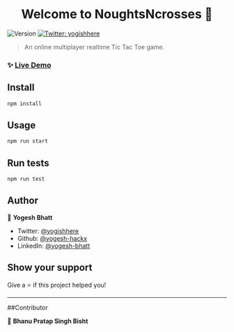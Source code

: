 <h1 align="center">Welcome to NoughtsNcrosses 👋</h1>
<p>
  <img alt="Version" src="https://img.shields.io/badge/version-0.1.0-blue.svg?cacheSeconds=2592000" />
  <a href="https://twitter.com/yogishhere" target="_blank">
    <img alt="Twitter: yogishhere" src="https://img.shields.io/twitter/follow/yogishhere.svg?style=social" />
  </a>
</p>

> An online multiplayer realtime Tic Tac Toe game.

### ✨ [Live Demo](https://noughts-ncrosses.vercel.app/)

## Install

```sh
npm install
```

## Usage

```sh
npm run start
```

## Run tests

```sh
npm run test
```

## Author

👤 **Yogesh Bhatt**

* Twitter: [@yogishhere](https://twitter.com/yogishhere)
* Github: [@yogesh-hackx](https://github.com/yogesh-hackx)
* LinkedIn: [@yogesh-bhatt](https://linkedin.com/in/yogesh-bhatt)

## Show your support

Give a ⭐️ if this project helped you!

***
##Contributor 

👤 **Bhanu Pratap Singh Bisht**

